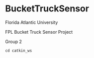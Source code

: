 # BucketTruckSensor

Florida Atlantic University 

FPL Bucket Truck Sensor Project 

Group 2

```cd catkin_ws```
